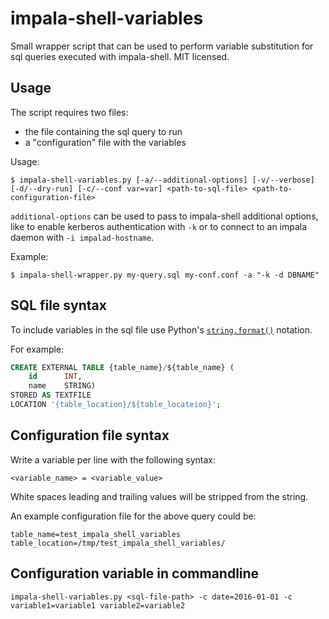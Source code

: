 # impala-shell-variables

Small wrapper script that can be used to perform variable substitution for
sql queries executed with impala-shell. MIT licensed.

## Usage

The script requires two files:

* the file containing the sql query to run
* a "configuration" file with the variables

Usage:

```
$ impala-shell-variables.py [-a/--additional-options] [-v/--verbose] [-d/--dry-run] [-c/--conf var=var] <path-to-sql-file> <path-to-configuration-file>
```

`additional-options` can be used to pass to impala-shell additional options,
like to enable kerberos authentication with `-k` or to connect to an impala
daemon with `-i impalad-hostname`.

Example:

```
$ impala-shell-wrapper.py my-query.sql my-conf.conf -a "-k -d DBNAME"
```

## SQL file syntax

To include variables in the sql file use Python's 
[`string.format()`](https://docs.python.org/2/library/string.html#formatspec) notation.

For example:

```sql
CREATE EXTERNAL TABLE {table_name}/${table_name} (
    id      INT,
    name    STRING)
STORED AS TEXTFILE
LOCATION '{table_location}/${table_locateion}';
```

## Configuration file syntax

Write a variable per line with the following syntax:

```
<variable_name> = <variable_value>
```

White spaces leading and trailing values will be stripped from the string.

An example configuration file for the above query could be:

```
table_name=test_impala_shell_variables
table_location=/tmp/test_impala_shell_variables/
```

## Configuration variable in commandline
```
impala-shell-variables.py <sql-file-path> -c date=2016-01-01 -c variable1=variable1 variable2=variable2
```
